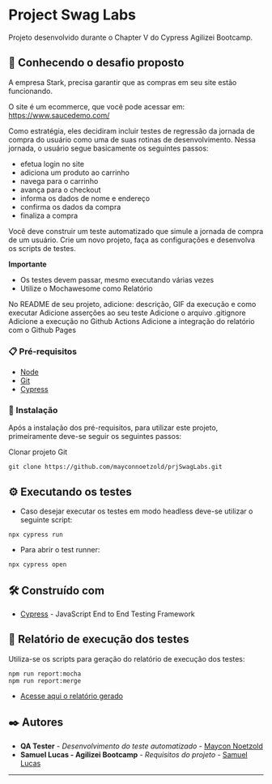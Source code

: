 ﻿# Project Swag Labs
Projeto desenvolvido durante o Chapter V do Cypress Agilizei Bootcamp.

## 🚀 Conhecendo o desafio proposto
A empresa Stark, precisa garantir que as compras em seu site estão funcionando.

O site é um ​ecommerce​, que você pode acessar em: https://www.saucedemo.com/

Como estratégia, eles decidiram incluir testes de regressão da jornada de compra do usuário como uma de suas rotinas de desenvolvimento. Nessa jornada, o usuário segue basicamente os seguintes passos:

- efetua login no site
- adiciona um produto ao carrinho
- navega para o carrinho
- avança para o checkout
- informa os dados de nome e endereço
- confirma os dados da compra
- finaliza a compra

Você deve construir um teste automatizado que simule a jornada de compra de um usuário.
Crie um novo projeto, faça as configurações e desenvolva os scripts de testes.

**Importante**
- Os testes devem passar, mesmo executando várias vezes
- Utilize o Mochawesome como Relatório

No README de seu projeto, adicione: descrição, GIF da execução e como executar
Adicione asserções ao seu teste
Adicione o arquivo .gitignore
Adicione a execução no Github Actions
Adicione a integração do relatório com o Github Pages



### 📋 Pré-requisitos
- [Node](https://nodejs.org/en/)
- [Git](https://git-scm.com/)
- [Cypress](https://www.cypress.io/)

### 🔧 Instalação
Após a instalação dos pré-requisitos, para utilizar este projeto, primeiramente deve-se seguir os seguintes passos:

Clonar projeto Git
```
git clone https://github.com/mayconnoetzold/prjSwagLabs.git
```
## ⚙️ Executando os testes
- Caso desejar executar os testes em modo headless deve-se utilizar o seguinte script:
```
npx cypress run
```
- Para abrir o test runner:
```
npx cypress open
```
## 🛠️ Construído com

* [Cypress](https://www.cypress.io/) - JavaScript End to End Testing Framework

## 📃 Relatório de execução dos testes
Utiliza-se os scripts para geração do relatório de execução dos testes:
```
npm run report:mocha
npm run report:merge
```
* [Acesse aqui o relatório gerado](https://mayconnoetzold.github.io/prjSwagLabs/)

## ✒️ Autores
* **QA Tester** - *Desenvolvimento do teste automatizado* - [Maycon Noetzold](https://github.com/mayconnoetzold)
* **Samuel Lucas - Agilizei Bootcamp** - *Requisitos do projeto* - [Samuel Lucas](https://github.com/samlucax)
---
